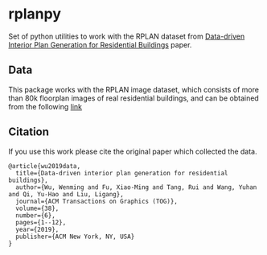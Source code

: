 # rplanpy

Set of python utilities to work with the RPLAN dataset from 
[Data-driven Interior Plan Generation for Residential Buildings](https://doi.org/10.1145/3355089.3356556) paper.


## Data

This package works with the RPLAN image dataset, which consists of more than 80k floorplan 
images of real residential buildings, and can be obtained from the following 
[link](https://docs.google.com/forms/d/e/1FAIpQLSfwteilXzURRKDI5QopWCyOGkeb_CFFbRwtQ0SOPhEg0KGSfw/viewform)

## Citation

If you use this work please cite the original paper which collected the data.

```
@article{wu2019data,
  title={Data-driven interior plan generation for residential buildings},
  author={Wu, Wenming and Fu, Xiao-Ming and Tang, Rui and Wang, Yuhan and Qi, Yu-Hao and Liu, Ligang},
  journal={ACM Transactions on Graphics (TOG)},
  volume={38},
  number={6},
  pages={1--12},
  year={2019},
  publisher={ACM New York, NY, USA}
}

```

